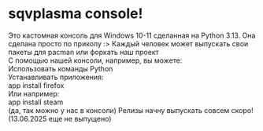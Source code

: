 # sqvplasma console!


 Это кастомная консоль для Windows 10-11 сделанная на Python 3.13. 
 Она сделана просто по приколу :>
Каждый человек может выпускать свои пакеты для pacman или форкать наш проект              
        С помощью нашей консоли, например, вы можете:              
   Использовать команды Python                 
      Устанавливать приложения:             
      app install firefox             
      Или например:            
        app install steam          
          (да, так можно у нас в консоли)
       Релизы начну выпускать совсем скоро! (13.06.2025 еще не выпущено)       
